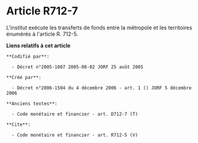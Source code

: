 # Article R712-7

L'institut exécute les transferts de fonds entre la métropole et les territoires énumérés à l'article R. 712-5.

**Liens relatifs à cet article**

	**Codifié par**:

	  - Décret n°2005-1007 2005-08-02 JORF 25 août 2005

	**Créé par**:

	  - Décret n°2006-1504 du 4 décembre 2006 - art. 1 () JORF 5 décembre 2006

	**Anciens textes**:

	  - Code monétaire et financier - art. D712-7 (T)

	**Cite**:

	  - Code monétaire et financier - art. R712-5 (V)
